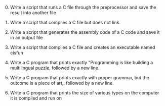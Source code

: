 0. Write a script that runs a C file through the preprocessor and save the result into another file

1. Write a script that compiles a C file but does not link.

2. Write a script that generates the assembly code of a C code and save it in an output file

3. Write a script that compiles a C file and creates an executable named cisfun

4. Write a C program that prints exactly "Programming is like building a multilingual puzzle, followed by a new line.

5. Write a C program that prints exactly with proper grammar, but the outcome is a piece of art,, followed by a new line.

6. Write a C program that prints the size of various types on the computer it is compiled and run on
